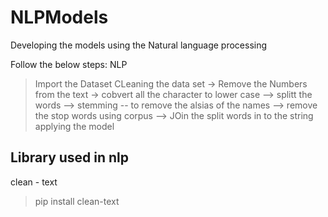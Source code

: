 # NLPModels
Developing the models using the Natural language processing 


Follow the below steps:
NLP
> Import the Dataset
> CLeaning the data set
    -> Remove the Numbers from the text 
    -> cobvert all the character to lower case
    --> splitt the words
    --> stemming -- to remove the alsias of the names
    --> remove the stop words using corpus
    --> JOin the split words in to the string
> applying the model


Library used in nlp
---------
clean - text
 > pip install clean-text
